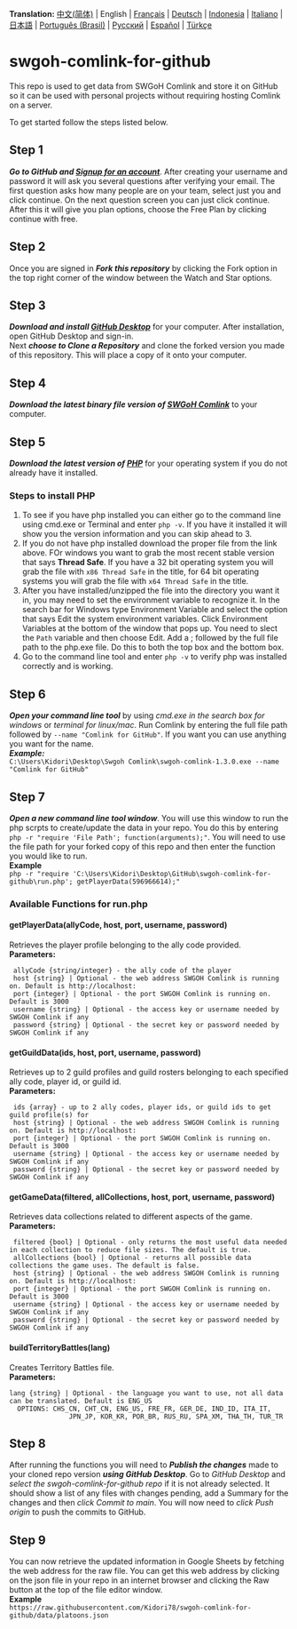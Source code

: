 **Translation:**
[中文(简体)](/readme/readme_chs_cn.md)
 | English
 | [Français](/readme/readme_fre_fr.md)
 | [Deutsch](/readme/readme_ger_de.md)
 | [Indonesia](/readme/readme_ind_id.md)
 | [Italiano](/readme/readme_ita_it.md)
 | [日本語](/readme/readme_jpn_jp.md)
 | [Português (Brasil)](/readme/reamde_por_br.md)
 | [Русский](/readme/readme_rus_ru.md)
 | [Español](/readme/readme_spa_xm.md)
 | [Türkçe](/readme/readme_tur_tr.md)
 
# swgoh-comlink-for-github
 This repo is used to get data from SWGoH Comlink and store it on GitHub so it can be used with personal projects without requiring hosting Comlink on a server. 
 
To get started follow the steps listed below.

## Step 1
***Go to GitHub and [Signup for an account](https://github.com/signup)***. After creating your username and password it will ask you several questions after verifying your email. The first question asks how many people are on your team, select just you and click continue. On the next question screen you can just click continue. After this it will give you plan options, choose the Free Plan by clicking continue with free. 
 
## Step 2
Once you are signed in ***Fork this repository*** by clicking the Fork option in the top right corner of the window between the Watch and Star options.

## Step 3
***Download and install [GitHub Desktop](https://desktop.github.com/)*** for your computer. After installation, open GitHub Desktop and sign-in.\
Next ***choose to Clone a Repository*** and clone the forked version you made of this repository. This will place a copy of it onto your computer.

## Step 4
***Download the latest binary file version of [SWGoH Comlink](https://github.com/swgoh-utils/swgoh-comlink/releases)*** to your computer.

## Step 5
***Download the latest version of [PHP](https://www.php.net/downloads)*** for your operating system if you do not already have it installed.
### Steps to install PHP
1. To see if you have php installed you can either go to the command line using cmd.exe or Terminal and enter `php -v`. If you have it installed it will show you the version information and you can skip ahead to 3.
2. If you do not have php installed download the proper file from the link above. FOr windows you want to grab the most recent stable version that says **Thread Safe**. If you have a 32 bit operating system you will grab the file with `x86 Thread Safe` in the title, for 64 bit operating systems you will grab the file with `x64 Thread Safe` in the title.
3. After you have installed/unzipped the file into the directory you want it in, you may need to set the environment variable to recognize it. In the search bar for Windows type Environment Variable and select the option that says Edit the system environment variables. Click Environment Variables at the bottom of the window that pops up. You need to slect the `Path` variable and then choose Edit. Add a ; followed by the full file path to the php.exe file. Do this to both the top box and the bottom box.
4. Go to the command line tool and enter `php -v` to verify php was installed correctly and is working.

## Step 6
***Open your command line tool*** by using _cmd.exe in the search box for windows_ or _terminal for linux/mac_. Run Comlink by entering the full file path followed by `--name "Comlink for GitHub"`. If you want you can use anything you want for the name.\
***Example:***\
`C:\Users\Kidori\Desktop\Swgoh Comlink\swgoh-comlink-1.3.0.exe --name "Comlink for GitHub"`

## Step 7
***Open a new command line tool window***. You will use this window to run the php scrpts to create/update the data in your repo. You do this by entering `php -r "require 'File Path'; function(arguments);"`. You will need to use the file path for your forked copy of this repo and then enter the function you would like to run.\
**Example**\
`php -r "require 'C:\Users\Kidori\Desktop\GitHub\swgoh-comlink-for-github\run.php'; getPlayerData(596966614);"`

### Available Functions for run.php
#### getPlayerData(allyCode, host, port, username, password)
Retrieves the player profile belonging to the ally code provided.\
**Parameters:**
```
 allyCode {string/integer} - the ally code of the player
 host {string} | Optional - the web address SWGOH Comlink is running on. Default is http://localhost:
 port {integer} | Optional - the port SWGOH Comlink is running on. Default is 3000
 username {string} | Optional - the access key or username needed by SWGOH Comlink if any
 password {string} | Optional - the secret key or password needed by SWGOH Comlink if any
```

#### getGuildData(ids, host, port, username, password)
Retrieves up to 2 guild profiles and guild rosters belonging to each specified ally code, player id, or guild id.\
**Parameters:**
```
 ids {array} - up to 2 ally codes, player ids, or guild ids to get guild profile(s) for
 host {string} | Optional - the web address SWGOH Comlink is running on. Default is http://localhost:
 port {integer} | Optional - the port SWGOH Comlink is running on. Default is 3000
 username {string} | Optional - the access key or username needed by SWGOH Comlink if any
 password {string} | Optional - the secret key or password needed by SWGOH Comlink if any
 ```

#### getGameData(filtered, allCollections, host, port, username, password)
Retrieves data collections related to different aspects of the game.\
**Parameters:**
```
 filtered {bool} | Optional - only returns the most useful data needed in each collection to reduce file sizes. The default is true.
 allCollections {bool} | Optional - returns all possible data collections the game uses. The default is false.
 host {string} | Optional - the web address SWGOH Comlink is running on. Default is http://localhost:
 port {integer} | Optional - the port SWGOH Comlink is running on. Default is 3000
 username {string} | Optional - the access key or username needed by SWGOH Comlink if any
 password {string} | Optional - the secret key or password needed by SWGOH Comlink if any
```

#### buildTerritoryBattles(lang)
Creates Territory Battles file.\
**Parameters:**
```
lang {string} | Optional - the language you want to use, not all data can be translated. Default is ENG_US
  OPTIONS: CHS_CN, CHT_CN, ENG_US, FRE_FR, GER_DE, IND_ID, ITA_IT,
               JPN_JP, KOR_KR, POR_BR, RUS_RU, SPA_XM, THA_TH, TUR_TR
```

## Step 8
After running the functions you will need to ***Publish the changes*** made to your cloned repo version ***using GitHub Desktop***. Go to _GitHub Desktop_ and _select the swgoh-comlink-for-github repo_ if it is not already selected. It should show a list of any files with changes pending, add a Summary for the changes and then _click Commit to main_. You will now need to _click Push origin_ to push the commits to GitHub.

## Step 9
You can now retrieve the updated information in Google Sheets by fetching the web address for the raw file. You can get this web address by clicking on the json file in your repo in an internet browser and clicking the Raw button at the top of the file editor window.\
**Example**\
`https://raw.githubusercontent.com/Kidori78/swgoh-comlink-for-github/data/platoons.json`
